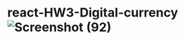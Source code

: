 # react-HW3-Digital-currency![Screenshot (92)](https://user-images.githubusercontent.com/110376812/189092279-1ff86df4-abf4-413f-9af7-7d49014b82e7.png)
